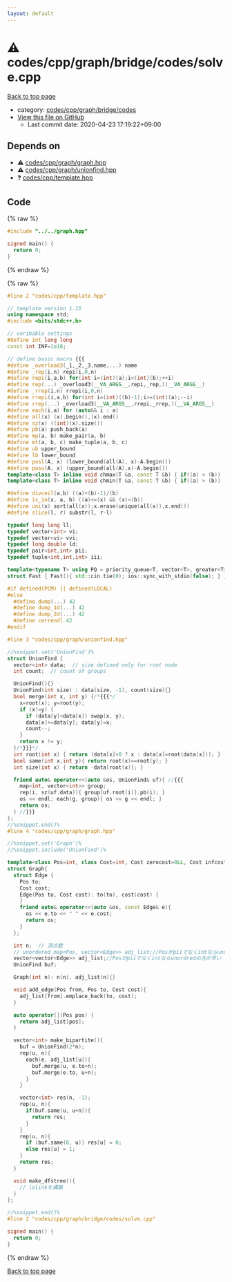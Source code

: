 ```yaml
---
layout: default
---
```


<!-- mathjax config similar to math.stackexchange -->
<script type="text/javascript" async
  src="https://cdnjs.cloudflare.com/ajax/libs/mathjax/2.7.5/MathJax.js?config=TeX-MML-AM_CHTML">
</script>
<script type="text/x-mathjax-config">
  MathJax.Hub.Config({
    TeX: { equationNumbers: { autoNumber: "AMS" }},
    tex2jax: {
      inlineMath: [ ['$','$'] ],
      processEscapes: true
    },
    "HTML-CSS": { matchFontHeight: false },
    displayAlign: "left",
    displayIndent: "2em"
  });
</script>

<script type="text/javascript" src="https://cdnjs.cloudflare.com/ajax/libs/jquery/3.4.1/jquery.min.js"></script>
<script src="https://cdn.jsdelivr.net/npm/jquery-balloon-js@1.1.2/jquery.balloon.min.js" integrity="sha256-ZEYs9VrgAeNuPvs15E39OsyOJaIkXEEt10fzxJ20+2I=" crossorigin="anonymous"></script>
<script type="text/javascript" src="../../../../../../assets/js/copy-button.js"></script>
<link rel="stylesheet" href="../../../../../../assets/css/copy-button.css" />


# :warning: codes/cpp/graph/bridge/codes/solve.cpp

<a href="../../../../../../index.html">Back to top page</a>

* category: <a href="../../../../../../index.html#91e3da44bc37bdbe9b2970197862792c">codes/cpp/graph/bridge/codes</a>
* <a href="{{ site.github.repository_url }}/blob/master/codes/cpp/graph/bridge/codes/solve.cpp">View this file on GitHub</a>
    - Last commit date: 2020-04-23 17:19:22+09:00




## Depends on

* :warning: <a href="../../graph.hpp.html">codes/cpp/graph/graph.hpp</a>
* :warning: <a href="../../unionfind.hpp.html">codes/cpp/graph/unionfind.hpp</a>
* :question: <a href="../../../template.hpp.html">codes/cpp/template.hpp</a>


## Code

<a id="unbundled"></a>
{% raw %}
```cpp
#include "../../graph.hpp"

signed main() {
  return 0;
}

```
{% endraw %}

<a id="bundled"></a>
{% raw %}
```cpp
#line 2 "codes/cpp/template.hpp"

// template version 1.15
using namespace std;
#include <bits/stdc++.h>

// varibable settings
#define int long long
const int INF=1e18;

// define basic macro {{{
#define _overload3(_1,_2,_3,name,...) name
#define _rep(i,n) repi(i,0,n)
#define repi(i,a,b) for(int i=(int)(a);i<(int)(b);++i)
#define rep(...) _overload3(__VA_ARGS__,repi,_rep,)(__VA_ARGS__)
#define _rrep(i,n) rrepi(i,0,n)
#define rrepi(i,a,b) for(int i=(int)((b)-1);i>=(int)(a);--i)
#define rrep(...) _overload3(__VA_ARGS__,rrepi,_rrep,)(__VA_ARGS__)
#define each(i,a) for (auto&& i : a)
#define all(x) (x).begin(),(x).end()
#define sz(x) ((int)(x).size())
#define pb(a) push_back(a)
#define mp(a, b) make_pair(a, b)
#define mt(a, b, c) make_tuple(a, b, c)
#define ub upper_bound
#define lb lower_bound
#define posl(A, x) (lower_bound(all(A), x)-A.begin())
#define posu(A, x) (upper_bound(all(A),x)-A.begin())
template<class T> inline void chmax(T &a, const T &b) { if((a) < (b)) (a) = (b); }
template<class T> inline void chmin(T &a, const T &b) { if((a) > (b)) (a) = (b); }

#define divceil(a,b) ((a)+(b)-1)/(b)
#define is_in(x, a, b) ((a)<=(x) && (x)<(b))
#define uni(x) sort(all(x));x.erase(unique(all(x)),x.end())
#define slice(l, r) substr(l, r-l)

typedef long long ll;
typedef vector<int> vi;
typedef vector<vi> vvi;
typedef long double ld;
typedef pair<int,int> pii;
typedef tuple<int,int,int> iii;

template<typename T> using PQ = priority_queue<T, vector<T>, greater<T>>;
struct Fast { Fast(){ std::cin.tie(0); ios::sync_with_stdio(false); } } fast;

#if defined(PCM) || defined(LOCAL)
#else
  #define dump(...) 42
  #define dump_1d(...) 42
  #define dump_2d(...) 42
  #define cerrendl 42
#endif

#line 3 "codes/cpp/graph/unionfind.hpp"

//%snippet.set('UnionFind')%
struct UnionFind {
  vector<int> data;  // size defined only for root node
  int count;  // count of groups

  UnionFind(){}
  UnionFind(int size) : data(size, -1), count(size){}
  bool merge(int x, int y) {/*{{{*/
    x=root(x); y=root(y);
    if (x!=y) {
      if (data[y]<data[x]) swap(x, y);
      data[x]+=data[y]; data[y]=x;
      count--;
    }
    return x != y;
  }/*}}}*/
  int root(int x) { return (data[x]<0 ? x : data[x]=root(data[x])); }
  bool same(int x,int y){ return root(x)==root(y); }
  int size(int x) { return -data[root(x)]; }

  friend auto& operator<<(auto &os, UnionFind& uf){ //{{{
    map<int, vector<int>> group;
    rep(i, sz(uf.data)){ group[uf.root(i)].pb(i); }
    os << endl; each(g, group){ os << g << endl; }
    return os;
  } //}}}
};
//%snippet.end()%
#line 4 "codes/cpp/graph/graph.hpp"

//%snippet.set('Graph')%
//%snippet.include('UnionFind')%

template<class Pos=int, class Cost=int, Cost zerocost=0LL, Cost infcost=INF>
struct Graph{
  struct Edge {
    Pos to;
    Cost cost;
    Edge(Pos to, Cost cost): to(to), cost(cost) {
    }
    friend auto& operator<<(auto &os, const Edge& e){
      os << e.to << " " << e.cost;
      return os;
    }
  };

  int n;  // 頂点数
  // unordered_map<Pos, vector<Edge>> adj_list;//Posがpiiでなくintならunordredの方が早い
  vector<vector<Edge>> adj_list;//Posがpiiでなくintならunordredの方が早い
  UnionFind buf;

  Graph(int n): n(n), adj_list(n){}

  void add_edge(Pos from, Pos to, Cost cost){
    adj_list[from].emplace_back(to, cost);
  }

  auto operator[](Pos pos) {
    return adj_list[pos];
  }

  vector<int> make_bipartite(){
    buf = UnionFind(2*n);
    rep(u, n){
      each(e, adj_list[u]){
        buf.merge(u, e.to+n);
        buf.merge(e.to, u+n);
      }
    }

    vector<int> res(n, -1);
    rep(u, n){
      if(buf.same(u, u+n)){
        return res;
      }
    }
    rep(u, n){
      if (buf.same(0, u)) res[u] = 0;
      else res[u] = 1;
    }
    return res;
  }

  void make_dfstree(){
    // lolinkを構築
  }
};

//%snippet.end()%
#line 2 "codes/cpp/graph/bridge/codes/solve.cpp"

signed main() {
  return 0;
}

```
{% endraw %}

<a href="../../../../../../index.html">Back to top page</a>

